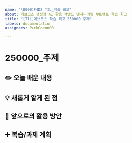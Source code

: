 ```yaml
---
name: "\U0001F4D2 TIL_학습 회고"
about: 데브코스 생성형 AI 활용 백엔드 엔지니어링 부트캠프 학습 회고
title: "[TIL]데브코스 학습 회고_250000_주제"
labels: documentation
assignees: ParkGoeun00

---
```


# 250000_주제

## ✏️ 오늘 배운 내용

## 💡 새롭게 알게 된 점

## 🚩 앞으로의 활용 방안

## ➕ 복습/과제 계획
